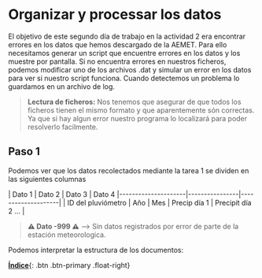 # Organizar y processar los datos

El objetivo de este segundo día de trabajo en la actividad 2 era encontrar errores en los datos que hemos descargado de la AEMET. Para ello necesitamos generar un script que encuentre errores en los datos y los muestre por pantalla. Si no encuentra errores en nuestros ficheros, podemos modificar uno de los archivos .dat y simular un error en los datos para ver si nuestro script funciona.
Cuando detectemos un problema lo guardamos en un archivo de log.

> **Lectura de ficheros:** Nos tenemos que asegurar de que todos los ficheros tienen el mismo formato y que aparentemente són correctas. Ya que si hay algun error nuestro programa lo localizará para poder resolverlo facilmente.

## Paso 1

Podemos ver que los datos recolectados mediante la tarea 1 se dividen en las siguientes columnas 

| Dato 1 | Dato 2 | Dato 3 | Dato 4
|---------------------|----------------|--------------------| 
| ID del pluviómetro | Año | Mes | Precip día 1 | Precipit día 2 ... |



> **⚠️ Dato -999 ⚠️** --> Sin datos registrados por error de parte de la estación meteorologica.

Podemos interpretar la estructura de los documentos: 

[**Índice**](../README.md){: .btn .btn-primary .float-right}


